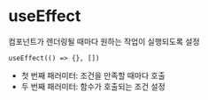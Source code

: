 # useEffect

컴포넌트가 렌더링될 때마다 원하는 작업이 실행되도록 설정

```tsx
useEffect(() => {}, [])
```

- 첫 번째 패러미터: 조건을 만족할 때마다 호출
- 두 번째 패러미터: 함수가 호출되는 조건 설정


